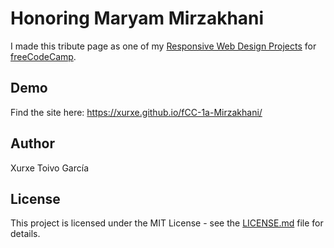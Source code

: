 # Honoring Maryam Mirzakhani

I made this tribute page as one of my [Responsive Web Design Projects](https://learn.freecodecamp.org/responsive-web-design/responsive-web-design-projects/build-a-tribute-page/) for [freeCodeCamp](https://www.freecodecamp.org/). 

## Demo

Find the site here: https://xurxe.github.io/fCC-1a-Mirzakhani/ 

## Author

Xurxe Toivo García

## License

This project is licensed under the MIT License - see the [LICENSE.md](LICENSE.md) file for details.